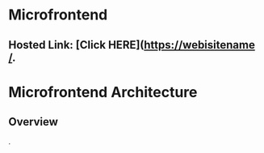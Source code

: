 # Microfrontend
## Hosted Link: [Click HERE]([https://webisitename /](https://d2phjrq30qkuam.cloudfront.net/).

<h1>Microfrontend Architecture
</h1>
<h2>Overview</h2>
<p>.</p>
